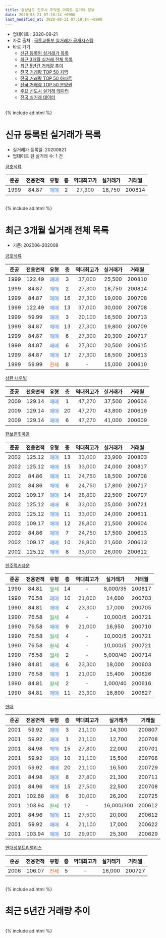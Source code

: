 ```yaml
---
title: 경상남도 진주시 주약동 아파트 실거래 정보
date: 2020-08-21 07:10:14 +0900
last_modified_at: 2020-08-21 07:10:14 +0900
---
```


* 업데이트 : 2020-08-21
* 자료 출처 : [국토교통부 실거래가 공개시스템](http://rt.molit.go.kr)
* 바로 가기
    * [신규 등록된 실거래가 목록](#신규-등록된-실거래가-목록)
    * [최근 3개월 실거래 전체 목록](#최근-3개월-실거래-전체-목록)
    * [최근 5년간 거래량 추이](#최근-5년간-거래량-추이)
    * [전국 거래량 TOP 50 지역](https://inasie.github.io/apt-trade-info/최근-3개월-전국에서-가장-거래가-많이-발생한-지역)
    * [전국 거래량 TOP 50 아파트](https://inasie.github.io/apt-trade-info/최근-3개월-전국에서-가장-거래가-많이-발생한-아파트)
    * [전국 거래량 TOP 50 분양권](https://inasie.github.io/apt-trade-info/최근-3개월-전국에서-가장-거래가-많이-발생한-분양권)
    * [주요 신도시 실거래 데이터](https://inasie.github.io/apt-trade-info/주요-신도시)
    * [전국 실거래 데이터](https://inasie.github.io/apt-trade-info/전국)
<br>
{% include ad.html %}
<br>

# 신규 등록된 실거래가 목록
* 실거래가 등록일: 20200821
* 업데이트 된 실거래 수: 1 건


[금호석류](https://search.naver.com/search.naver?query=%EA%B2%BD%EC%83%81%EB%82%A8%EB%8F%84+%EC%A7%84%EC%A3%BC%EC%8B%9C+%EC%A3%BC%EC%95%BD%EB%8F%99+%EA%B8%88%ED%98%B8%EC%84%9D%EB%A5%98)

|준공|전용면적|유형|층|역대최고가|실거래가|거래월|
|:---:|:---:|:---:|:---:|:---:|:---:|:---:|
|1999|84.87|<span style="color:#4285f3">매매</span>|2|<span style="color:#444444">27,300</span>|18,750|200814|


<br>
{% include ad.html %}
<br>

# 최근 3개월 실거래 전체 목록
* 기준: 202006-202008


[금호석류](https://search.naver.com/search.naver?query=%EA%B2%BD%EC%83%81%EB%82%A8%EB%8F%84+%EC%A7%84%EC%A3%BC%EC%8B%9C+%EC%A3%BC%EC%95%BD%EB%8F%99+%EA%B8%88%ED%98%B8%EC%84%9D%EB%A5%98)

|준공|전용면적|유형|층|역대최고가|실거래가|거래월|
|:---:|:---:|:---:|:---:|:---:|:---:|:---:|
|1999|122.49|<span style="color:#4285f3">매매</span>|3|<span style="color:#444444">37,000</span>|25,500|200810|
|1999|84.87|<span style="color:#4285f3">매매</span>|2|<span style="color:#444444">27,300</span>|18,750|200814|
|1999|84.87|<span style="color:#4285f3">매매</span>|16|<span style="color:#444444">27,300</span>|19,000|200708|
|1999|122.49|<span style="color:#4285f3">매매</span>|13|<span style="color:#444444">37,000</span>|30,000|200708|
|1999|59.99|<span style="color:#4285f3">매매</span>|3|<span style="color:#444444">20,100</span>|16,500|200713|
|1999|84.87|<span style="color:#4285f3">매매</span>|13|<span style="color:#444444">27,300</span>|19,800|200709|
|1999|84.87|<span style="color:#4285f3">매매</span>|6|<span style="color:#444444">27,300</span>|20,300|200717|
|1999|84.87|<span style="color:#4285f3">매매</span>|6|<span style="color:#444444">27,300</span>|20,500|200615|
|1999|84.87|<span style="color:#4285f3">매매</span>|17|<span style="color:#444444">27,300</span>|18,500|200613|
|1999|59.99|<span style="color:#ff5a00">전세</span>|8|<span style="color:#444444">-</span>|15,000|200610|

[삼환 나우빌](https://search.naver.com/search.naver?query=%EA%B2%BD%EC%83%81%EB%82%A8%EB%8F%84+%EC%A7%84%EC%A3%BC%EC%8B%9C+%EC%A3%BC%EC%95%BD%EB%8F%99+%EC%82%BC%ED%99%98+%EB%82%98%EC%9A%B0%EB%B9%8C)

|준공|전용면적|유형|층|역대최고가|실거래가|거래월|
|:---:|:---:|:---:|:---:|:---:|:---:|:---:|
|2009|129.14|<span style="color:#4285f3">매매</span>|1|<span style="color:#444444">47,270</span>|37,500|200604|
|2009|129.14|<span style="color:#4285f3">매매</span>|20|<span style="color:#444444">47,270</span>|43,800|200619|
|2009|129.14|<span style="color:#4285f3">매매</span>|6|<span style="color:#444444">47,270</span>|41,000|200609|

[한보은빛마을](https://search.naver.com/search.naver?query=%EA%B2%BD%EC%83%81%EB%82%A8%EB%8F%84+%EC%A7%84%EC%A3%BC%EC%8B%9C+%EC%A3%BC%EC%95%BD%EB%8F%99+%ED%95%9C%EB%B3%B4%EC%9D%80%EB%B9%9B%EB%A7%88%EC%9D%84)

|준공|전용면적|유형|층|역대최고가|실거래가|거래월|
|:---:|:---:|:---:|:---:|:---:|:---:|:---:|
|2002|125.12|<span style="color:#4285f3">매매</span>|13|<span style="color:#444444">33,000</span>|23,900|200803|
|2002|125.12|<span style="color:#4285f3">매매</span>|15|<span style="color:#444444">33,000</span>|24,000|200817|
|2002|84.86|<span style="color:#4285f3">매매</span>|11|<span style="color:#444444">24,750</span>|18,500|200708|
|2002|84.86|<span style="color:#4285f3">매매</span>|6|<span style="color:#444444">24,750</span>|17,800|200717|
|2002|109.17|<span style="color:#4285f3">매매</span>|14|<span style="color:#444444">28,800</span>|22,500|200707|
|2002|125.12|<span style="color:#4285f3">매매</span>|8|<span style="color:#444444">33,000</span>|25,000|200721|
|2002|125.12|<span style="color:#4285f3">매매</span>|11|<span style="color:#444444">33,000</span>|24,000|200611|
|2002|109.17|<span style="color:#4285f3">매매</span>|12|<span style="color:#444444">28,800</span>|21,500|200604|
|2002|84.86|<span style="color:#4285f3">매매</span>|7|<span style="color:#444444">24,750</span>|17,500|200613|
|2002|109.17|<span style="color:#4285f3">매매</span>|10|<span style="color:#444444">28,800</span>|21,600|200613|
|2002|125.12|<span style="color:#4285f3">매매</span>|8|<span style="color:#444444">33,000</span>|26,000|200612|

[한주럭키타운](https://search.naver.com/search.naver?query=%EA%B2%BD%EC%83%81%EB%82%A8%EB%8F%84+%EC%A7%84%EC%A3%BC%EC%8B%9C+%EC%A3%BC%EC%95%BD%EB%8F%99+%ED%95%9C%EC%A3%BC%EB%9F%AD%ED%82%A4%ED%83%80%EC%9A%B4)

|준공|전용면적|유형|층|역대최고가|실거래가|거래월|
|:---:|:---:|:---:|:---:|:---:|:---:|:---:|
|1990|84.81|<span style="color:#34a853">월세</span>|14|<span style="color:#444444">-</span>|8,000/35|200817|
|1990|76.58|<span style="color:#4285f3">매매</span>|10|<span style="color:#444444">21,000</span>|14,600|200703|
|1990|84.81|<span style="color:#4285f3">매매</span>|4|<span style="color:#444444">23,300</span>|17,000|200705|
|1990|76.58|<span style="color:#34a853">월세</span>|4|<span style="color:#444444">-</span>|10,000/5|200721|
|1990|76.58|<span style="color:#4285f3">매매</span>|9|<span style="color:#444444">21,000</span>|16,950|200710|
|1990|76.58|<span style="color:#34a853">월세</span>|4|<span style="color:#444444">-</span>|10,000/5|200721|
|1990|76.58|<span style="color:#34a853">월세</span>|4|<span style="color:#444444">-</span>|10,000/5|200721|
|1990|76.58|<span style="color:#34a853">월세</span>|2|<span style="color:#444444">-</span>|5,000/40|200714|
|1990|84.81|<span style="color:#4285f3">매매</span>|6|<span style="color:#444444">23,300</span>|18,000|200603|
|1990|76.58|<span style="color:#4285f3">매매</span>|1|<span style="color:#444444">21,000</span>|15,400|200626|
|1990|84.81|<span style="color:#34a853">월세</span>|2|<span style="color:#444444">-</span>|1,000/40|200616|
|1990|84.81|<span style="color:#4285f3">매매</span>|11|<span style="color:#444444">23,300</span>|16,800|200627|

[현대](https://search.naver.com/search.naver?query=%EA%B2%BD%EC%83%81%EB%82%A8%EB%8F%84+%EC%A7%84%EC%A3%BC%EC%8B%9C+%EC%A3%BC%EC%95%BD%EB%8F%99+%ED%98%84%EB%8C%80)

|준공|전용면적|유형|층|역대최고가|실거래가|거래월|
|:---:|:---:|:---:|:---:|:---:|:---:|:---:|
|2001|59.92|<span style="color:#4285f3">매매</span>|3|<span style="color:#444444">21,100</span>|14,300|200807|
|2001|59.92|<span style="color:#4285f3">매매</span>|1|<span style="color:#444444">21,100</span>|12,700|200708|
|2001|84.98|<span style="color:#4285f3">매매</span>|15|<span style="color:#444444">27,800</span>|22,000|200701|
|2001|59.92|<span style="color:#4285f3">매매</span>|10|<span style="color:#444444">21,100</span>|15,500|200706|
|2001|59.92|<span style="color:#4285f3">매매</span>|20|<span style="color:#444444">21,100</span>|16,500|200729|
|2001|84.98|<span style="color:#4285f3">매매</span>|8|<span style="color:#444444">27,800</span>|21,300|200711|
|2001|84.96|<span style="color:#4285f3">매매</span>|15|<span style="color:#444444">27,500</span>|22,500|200708|
|2001|102.68|<span style="color:#4285f3">매매</span>|6|<span style="color:#444444">30,000</span>|26,200|200725|
|2001|103.94|<span style="color:#34a853">월세</span>|12|<span style="color:#444444">-</span>|16,000/300|200612|
|2001|84.96|<span style="color:#4285f3">매매</span>|11|<span style="color:#444444">27,500</span>|20,000|200612|
|2001|59.92|<span style="color:#4285f3">매매</span>|4|<span style="color:#444444">21,100</span>|17,000|200622|
|2001|103.94|<span style="color:#4285f3">매매</span>|10|<span style="color:#444444">29,900</span>|25,300|200629|


<script async src="//pagead2.googlesyndication.com/pagead/js/adsbygoogle.js"></script>
<!-- 기본 -->
<ins class="adsbygoogle"
     style="display:block"
     data-ad-client="ca-pub-2446590836940007"
     data-ad-slot="1659523306"
     data-ad-format="auto"
     data-full-width-responsive="true"></ins>
<script>
(adsbygoogle = window.adsbygoogle || []).push({});
</script>


[현대성우트리팰리스](https://search.naver.com/search.naver?query=%EA%B2%BD%EC%83%81%EB%82%A8%EB%8F%84+%EC%A7%84%EC%A3%BC%EC%8B%9C+%EC%A3%BC%EC%95%BD%EB%8F%99+%ED%98%84%EB%8C%80%EC%84%B1%EC%9A%B0%ED%8A%B8%EB%A6%AC%ED%8C%B0%EB%A6%AC%EC%8A%A4)

|준공|전용면적|유형|층|역대최고가|실거래가|거래월|
|:---:|:---:|:---:|:---:|:---:|:---:|:---:|
|2006|106.07|<span style="color:#ff5a00">전세</span>|5|<span style="color:#444444">-</span>|16,000|200727|


<br>
{% include ad.html %}
<br>

# 최근 5년간 거래량 추이


<div style="width:100%;">
    <canvas id="deal_progress" height="200"></canvas>
</div>

<script>
new Chart(document.getElementById("deal_progress"), {
    type: 'line',
    data: {
        labels: ['201508','201509','201510','201511','201512','201601','201602','201603','201604','201605','201606','201607','201608','201609','201610','201611','201612','201701','201702','201703','201704','201705','201706','201707','201708','201709','201710','201711','201712','201801','201802','201803','201804','201805','201806','201807','201808','201809','201810','201811','201812','201901','201902','201903','201904','201905','201906','201907','201908','201909','201910','201911','201912','202001','202002','202003','202004','202005','202006','202007','202008'],
        datasets: [{
            label: '매매',
            pointRadius: 1,
            data: [28, 22, 26, 26, 23, 19, 26, 31, 19, 24, 27, 18, 15, 22, 22, 22, 20, 21, 20, 17, 16, 8, 17, 15, 15, 14, 12, 14, 14, 21, 16, 11, 12, 10, 5, 10, 8, 11, 20, 7, 11, 8, 5, 9, 12, 17, 11, 10, 17, 15, 24, 21, 33, 19, 21, 9, 17, 21, 16, 19, 5],
            borderColor: "rgba(255, 201, 14, 1)",
            backgroundColor: "rgba(255, 201, 14, 0.5)",
            fill: false,
            lineTension: 0
        },{
            label: '전월세',
            pointRadius: 1,
            data: [4, 8, 7, 10, 12, 5, 8, 6, 6, 6, 2, 3, 4, 4, 3, 7, 6, 6, 11, 7, 5, 5, 4, 5, 2, 7, 7, 11, 10, 11, 6, 11, 7, 6, 5, 6, 7, 8, 3, 4, 4, 9, 11, 3, 4, 5, 3, 10, 4, 9, 11, 7, 7, 16, 18, 9, 8, 7, 3, 5, 1],
            borderColor: "rgba(0, 141, 185, 1)",
            backgroundColor: "rgba(0, 141, 185, 0.5)",
            fill: false,
            lineTension: 0
        }
        ]
    },
    options: {
        responsive: true,
        title: {
            display: false
        },
        tooltips: {
            mode: 'index',
            intersect: false
        },
        hover: {
            mode: 'nearest',
            intersect: true
        },
        scales: {
            xAxes: [{
                display: true,
                scaleLabel: {
                    display: true,
                    labelString: '년/월'
                }
            }],
            yAxes: [{
                display: true,
                ticks: {
                    suggestedMin: 0,
                },
                scaleLabel: {
                    display: true,
                    labelString: '실거래 수'
                }
            }]
        }
    }
});

</script>


<br>
{% include ad.html %}
<br>

